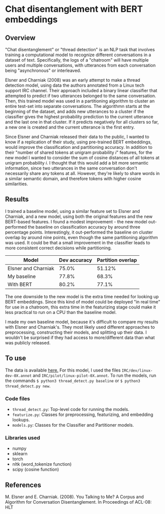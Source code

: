 # Chat disentanglement with BERT embeddings

## Overview
"Chat disentanglement" or "thread detection" is an NLP task that involves training a computational model to recognize different conversations in a dataset of text. Specifically, the logs of a "chatroom" will have multiple users and multiple conversations, with utterances from each conversation being "asynchronous" or interleaved.

Elsner and Charniak (2008) was an early attempt to make a thread detection model, using data the authors annotated from a Linux tech support IRC channel. Their approach included a binary linear classifier that attempted to predict if two utterances belonged to the same conversation. Then, this trained model was used in a partitioning algorithm to cluster an entire test-set into separate conversations. The algorithmn starts at the beginning of the dataset, and adds new utterances to a cluster if the classifier gives the highest probability prediction to the current utterance and the last one in that cluster. If it predicts negatively for all clusters so far, a new one is created and the current utterance is the first entry.

Since Elsner and Charniak released their data to the public, I wanted to know if a replication of their study, using pre-trained BERT embeddings, would improve the classification and partitioning accuracy. In addition to their "number of shared tokens at unigram probability *i*" features, for the new model I wanted to consider the sum of cosine distances of all tokens at unigram probability *i*. I thought that this would add a bit more semantic information, since two utterances in the same conversation don't necessarily share any tokens at all. However, they're likely to share words in a similar semantic domain, and therefore tokens with higher cosine similarities.

## Results
I trained a baseline model, using a similar feature set to Elsner and Charniak, and a new model, using both the original features and the new BERT-based features. I found a modest improvement - the new model out-performed the baseline on classification accuracy by around three percentage points. Interestingly, it out-performed the baseline on cluster overlap by around nine points, even though the same partitioning algorithm was used. It could be that a small improvement in the classifier leads to more consistent correct decisions while partitioning.

| Model               | Dev accuracy | Partition overlap |
| ------------------- | ------------ | ----------------- |
| Elsner and Charniak | 75.0%        | 51.12%            |
| My baseline         | 77.8%        | 68.3%             |
| With BERT           | 80.2%        | 77.1%             |

The one downside to the new model is the extra time needed for looking up BERT embeddings. Since this kind of model could be deployed "in real time" for use in a chatroom, this extra time in the featurizing stage could make it less practical to run on a CPU than the baseline model.

I made my own baseline model, because it's difficult to compare my results with Elsner and Charniak's. They most likely used different approaches to preprocessing, constructing their models, and splitting up their data. I wouldn't be surprised if they had access to more/different data than what was publicly released.

## To use
The data is available [here.](https://www.asc.ohio-state.edu/elsner.14/resources/chat-manual.html) For this model, I used the files `IRC/dev/linux-dev-0X.annot` and `IRC/pilot/linux-pilot-0X.annot`. To run the models, run the commands `$ python3 thread_detect.py baseline` or `$ python3 thread_detect.py new`.

### Code files
- `thread_detect.py`: Top-level code for running the models.
- `featurize.py`: Classes for preprocessing, featurizing, and embedding lookups.
- `models.py`: Classes for the Classifier and Partitioner models.

### Libraries used
- numpy
- sklearn
- torch
- nltk (word_tokenize function)
- scipy (cosine function)

## References
M. Elsner and E. Charniak. (2008). You Talking to Me? A Corpus and Algorithm for Conversation Disentanglement. In Proceedings of ACL-08: HLT

